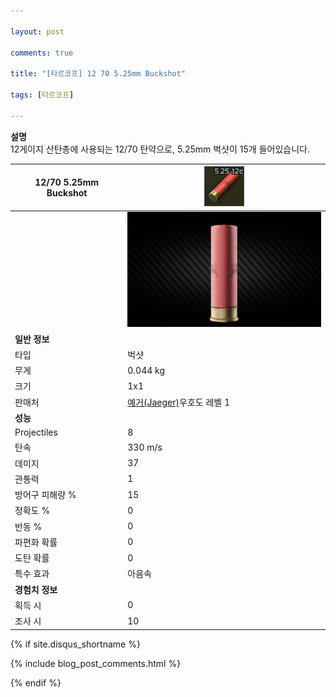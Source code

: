```yaml
---

layout: post

comments: true

title: "[타르코프] 12 70 5.25mm Buckshot"

tags: [타르코프]

---
```


**설명**  
12게이지 산탄총에 사용되는 12/70 탄약으로, 5.25mm 벅샷이 15개 들어있습니다.


|12/70 5.25mm Buckshot|![12/70 5.25mm Buckshot](/assets/image/tarkov/bullet/1270525BuckshotIcon.png)|
|--|--|
||![12/70 5.25mm Buckshot](/assets/image/tarkov/bullet/12x70BUCKSHOTIMAGE.png)|
|**일반 정보**|
|타입|벅샷|
|무게|0.044 kg|
|크기|1x1|
|판매처|[예거(Jaeger)](https://)우호도 레벨 1|
|**성능**|
|Projectiles|8|
|탄속|330 m/s|
|데미지|37|
|관통력|1|
|방어구 피해량 %|15|
|정확도 %|0|
|반동 %|0|
|파편화 확률|0|
|도탄 확률|0|
|특수 효과|아음속|
|**경험치 정보**|
|획득 시|0|
|조사 시|10|


{% if site.disqus_shortname %}

<div class="comments">

  {% include blog_post_comments.html %}

</div>

{% endif %}



<div id="disqus_thread"></div>